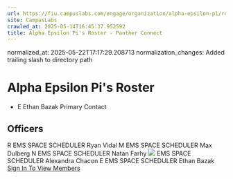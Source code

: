 ```yaml
---
url: https://fiu.campuslabs.com/engage/organization/alpha-epsilon-pi/roster/
site: CampusLabs
crawled_at: 2025-05-14T16:45:37.952592
title: Alpha Epsilon Pi's Roster - Panther Connect
---
```

normalized_at: 2025-05-22T17:17:29.208713
normalization_changes: Added trailing slash to directory path

#  Alpha Epsilon Pi's Roster 
  * E
Ethan Bazak
Primary Contact


##  Officers 
R
EMS SPACE SCHEDULER
Ryan Vidal
M
EMS SPACE SCHEDULER
Max Dulberg
N
EMS SPACE SCHEDULER
Natan Farhy
![](https://se-images.campuslabs.com/clink/images/fe5b6879-4db5-45df-869f-17bd48de39abc7d50609-81ed-48ba-ba3e-43aea004a535.png?preset=small-sq)
EMS SPACE SCHEDULER
Alexandra Chacon
E
EMS SPACE SCHEDULER
Ethan Bazak
[Sign In To View Members](https://fiu.campuslabs.com/engage/account/login?returnUrl=/engage/organization/alpha-epsilon-pi/roster)
